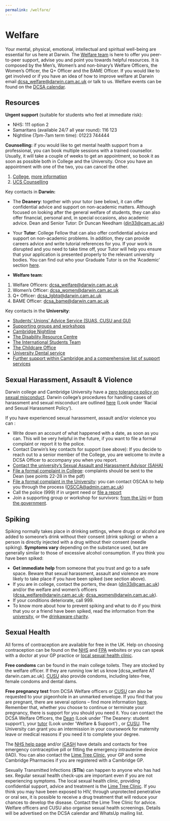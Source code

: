 ```yaml
---
permalink: /welfare/
---
```


# Welfare

Your mental, physical, emotional, intellectual and spiritual well-being are essential for us here at Darwin. The 
<a href="{{site.baseurl | absolute_url}}/meet-the-dcsa">Welfare team</a> is here to offer you peer-to-peer support, advise you and point you towards helpful resources. It is composed by the Men’s, Women’s and non-binary’s Welfare Officers, the Women’s Officer, the Q+ Officer and the BAME Officer. If you would like to get involved or if you have an idea of how to improve welfare at Darwin email dcsa_welfare@darwin.cam.ac.uk or talk to us. Welfare events can be found on the <a href="{{site.baseurl | absolute_url}}/events">DCSA calendar</a>.

## Resources

**Urgent support** (suitable for students who feel at immediate risk):
- NHS: 111 option 2
- Samaritans (available 24/7 all year round): 116 123
- Nightline (7pm-7am term time): 01223 744444


**Counselling:** if you would like to get mental health support from a professional, you can book multiple sessions with a trained counsellor. Usually, it will take a couple of weeks to get an appointment, so book it as soon as possible both in College and the University. Once you have an appointment with one of the two, you can cancel the other. 

1.	[College](https://forms.counselling.cam.ac.uk/titanium/Hwc/Main/Menu), [more information](https://www.counselling.cam.ac.uk/cbccouns/darwin)
2.	[UCS Counselling](https://www.counselling.cam.ac.uk/)



Key contacts in **Darwin:** 
- The **Deanery**: together with your tutor (see below), it can offer confidential advice and support on non-academic matters. Although focused on looking after the general welfare of students, they can also offer financial, personal and, in special occasions, also academic advice. 
Dean and Senior Tutor: Dr Duncan Needham (djn33@cam.ac.uk)


- Your **Tutor**: College Fellow that can also offer confidential advice and support on non-academic problems. In addition, they can provide careers advice and write tutorial references for you. If your work is disrupted and you need to take time off, your Tutor will help you ensure that your application is presented properly to the relevant university bodies. You can find out who your Graduate Tutor is on the ‘Academic’ section [here](www.camsis.cam.ac.uk).


- **Welfare team**: 
1. Welfare Officers: dcsa_welfare@darwin.cam.ac.uk
2. Women’s Officer: dcsa_women@darwin.cam.ac.uk
3. Q+ Officer: dcsa_lgbtq@darwin.cam.ac.uk
4. BAME Officer: dcsa_bame@darwin.cam.ac.uk

Key contacts in the **University**:
  - [Students’ Unions’ Advice Service (SUAS, CUSU and GU)](https://www.studentadvice.cam.ac.uk/)
  - [Supporting groups and workshops](https://www.counselling.cam.ac.uk/GroupsAndWorkshops)
  - [Cambridge Nightline](https://cambridge.nightline.ac.uk/)
  - [The Disability Resource Centre](https://drcbeds.org.uk/?gclid=EAIaIQobChMIp6nYgpve5wIVSrDtCh1sVQG-EAAYASAAEgK5aPD_BwE)
  - [The International Students Team](https://www.iso.admin.cam.ac.uk/)
  - [The Childcare Office](https://www.childcare.admin.cam.ac.uk/)
  - [University Dental service](https://www.studentwellbeing.admin.cam.ac.uk/nhs-and-healthcare/dental-health)
  - [Further support within Cambridge and a comprehensive list of support services](https://www.studentwellbeing.admin.cam.ac.uk/where-go-accessing-support)




## Sexual Harassment, Assault & Violence

Darwin college and Cambridge University have a [zero tolerance policy on sexual misconduct](https://www.cam.ac.uk/news/university-of-cambridge-launches-campaign-to-promote-zero-tolerance-of-sexual-misconduct). Darwin college’s procedures for handling cases of harassment and sexual misconduct are outlined [here](https://www.darwin.cam.ac.uk/governance-and-policies) (Look under ‘Racial and Sexual Harassment Policy’).


If you have experienced sexual harassment, assault and/or violence you can :
-	Write down an account of what happened with a date, as soon as you can. This will be very helpful in the future, if you want to file a formal complaint or report it to the police. 
-	Contact Darwin’s key contacts for support (see above): If you decide to reach out to a senior member of the College, you are welcome to invite a DCSA Officer to accompany you when you report.
-	[Contact the university’s Sexual Assault and Harassment Advisor (SAHA)](https://www.counselling.cam.ac.uk/sexual-assault-and-harassment-advisor)
-	[File a formal complaint in College](https://www.darwin.cam.ac.uk/sites/default/files/2019-06/Darwin%20College%20Harassment%20and%20Sexual%20Misconduct%20Guidelines%20and%20Procedures.pdf): complaints should be sent to the Dean (see points 22-28 in the pdf)
-	[File a formal complaint in the University](https://www.studentcomplaints.admin.cam.ac.uk): you can contact OSCAA to help you through the process (OSCCA@admin.cam.ac.uk)
-	Call the police (999) if in urgent need or [file a report](https://www.cambs.police.uk/information-and-services/Serious-sexual-offences-and-rape/How-to-report)
-	Join a supporting group or workshop for survivors: 
    [from the Uni](https://www.counselling.cam.ac.uk/GroupsAndWorkshops) or 
    [from the government](https://www.thehavens.org.uk/contact-us/).



## Spiking
Spiking normally takes place in drinking settings, where drugs or alcohol are added to someone’s drink without their consent (drink spiking) or when a person is directly injected with a drug without their consent (needle spiking). **Symptoms vary** depending on the substance used, but are generally similar to those of excessive alcohol consumption. If you think you have been spiked:


-	**Get immediate help** from someone that you trust and go to a safe space. Beware that sexual harassment, assault and violence are more likely to take place if you have been spiked (see section above). 
-	If you are in college, contact the porters, the dean (djn33@cam.ac.uk) and/or the welfare and women’s officers (dcsa_welfare@darwin.cam.ac.uk; dcsa_women@darwin.cam.ac.uk). 
-	If your conditions deteriorate, call 999. 
-	To know more about how to prevent spiking and what to do if you think that you or a friend have been spiked, read the information from the [university](https://www.studentwellbeing.admin.cam.ac.uk/support-particular-issues/drink-spiking), or the [drinkaware charity](https://www.drinkaware.co.uk/advice/staying-safe-while-drinking/drink-spiking-and-date-rape-drugs/).



## Sexual Health

All forms of contraception are available for free in the UK. Help on choosing contraception can be found on the [NHS](https://www.nhs.uk/common-health-questions/sexual-health/) and [FPA](https://www.fpa.org.uk/) websites or you can speak with a doctor at your GP practice or [local sexual health clinic](https://www.icash.nhs.uk/where-to-go/icash-cambridgeshire/lime-tree-clinic-cambridge).

**Free condoms**  can be found in the main college toilets. They are stocked by the welfare officer. If they are running low let us know [dcsa_welfare AT darwin.cam.ac.uk]. [CUSU](https://www.cusu.co.uk/) also provide condoms, including latex-free, female condoms and dental dams.

**Free pregnancy test** from DCSA Welfare officers or [CUSU](https://www.cusu.co.uk/) can also be requested to your pigeonhole in an unmarked envelope. If you find that you are pregnant, there are several options – find more information [here](https://www.sexwise.fpa.org.uk/). Remember that, whether you choose to continue or terminate your pregnancy, there is support for you should you need it. You can contact the DCSA Welfare Officers, the [Dean](https://www.darwin.cam.ac.uk/info-book#) (Look under 'The Deanery: student support'), your [tutor](https://www.darwin.cam.ac.uk/current-members#) (Look under 'Welfare & Support') , or [CUSU](https://www.cusu.co.uk/). The University can grant you an intermission in your coursework for maternity leave or medical reasons if you need it to complete your degree.

The [NHS help page](https://www.nhs.uk/live-well/sexual-health/getting-contraception/) and/or [iCASH](https://www.icash.nhs.uk/) have details and contacts for free emergency contraceptive pill or fitting the emergency intrauterine device (IAD). You can also contact the [Lime Tree Clinic](https://www.icash.nhs.uk/where-to-go/icash-cambridgeshire/lime-tree-clinic-cambridge), your GP and some Cambridge Pharmacies if you are registered with a Cambridge GP.

Sexually Transmitted Infections (**STIs**) can happen to anyone who has had sex. Regular sexual health check-ups are important even if you are not experiencing symptoms. The local sexual health clinic, providing confidential support, advice and treatment is the [Lime Tree Clinic](https://www.icash.nhs.uk/where-to-go/icash-cambridgeshire/lime-tree-clinic-cambridge).  If you think you may have been exposed to HIV, through unprotected penetrative or oral sex, it is possible to receive a drug treatment that will reduce your chances to develop the disease. Contact the Lime Tree Clinic for advice. Welfare officers and CUSU also organise sexual health screenings. Details will be advertised on the DCSA calendar and WhatsUp mailing list.
